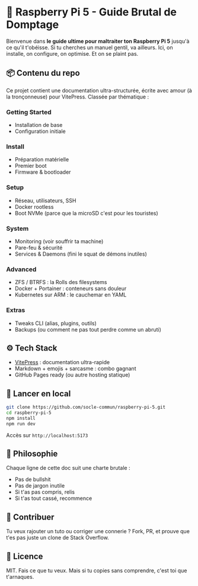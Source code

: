 # 🧠 Raspberry Pi 5 - Guide Brutal de Domptage

Bienvenue dans **le guide ultime pour maltraiter ton Raspberry Pi 5** jusqu'à ce qu'il t'obéisse. Si tu cherches un manuel gentil, va ailleurs. Ici, on installe, on configure, on optimise. Et on se plaint pas.

## 📦 Contenu du repo

Ce projet contient une documentation ultra-structurée, écrite avec amour (à la tronçonneuse) pour VitePress. Classée par thématique :

### Getting Started

- Installation de base
- Configuration initiale

### Install

- Préparation matérielle
- Premier boot
- Firmware & bootloader

### Setup

- Réseau, utilisateurs, SSH
- Docker rootless
- Boot NVMe (parce que la microSD c'est pour les touristes)

### System

- Monitoring (voir souffrir ta machine)
- Pare-feu & sécurité
- Services & Daemons (fini le squat de démons inutiles)

### Advanced

- ZFS / BTRFS : la Rolls des filesystems
- Docker + Portainer : conteneurs sans douleur
- Kubernetes sur ARM : le cauchemar en YAML

### Extras

- Tweaks CLI (alias, plugins, outils)
- Backups (ou comment ne pas tout perdre comme un abruti)

## ⚙️ Tech Stack

- [VitePress](https://vitepress.dev/) : documentation ultra-rapide
- Markdown + emojis + sarcasme : combo gagnant
- GitHub Pages ready (ou autre hosting statique)

## 🚀 Lancer en local

```bash
git clone https://github.com/socle-commun/raspberry-pi-5.git
cd raspberry-pi-5
npm install
npm run dev
```

Accès sur `http://localhost:5173`

## 🧬 Philosophie

Chaque ligne de cette doc suit une charte brutale :

- Pas de bullshit
- Pas de jargon inutile
- Si t'as pas compris, relis
- Si t'as tout cassé, recommence

## 🤝 Contribuer

Tu veux rajouter un tuto ou corriger une connerie ? Fork, PR, et prouve que t'es pas juste un clone de Stack Overflow.

## 📜 Licence

MIT. Fais ce que tu veux. Mais si tu copies sans comprendre, c'est toi que t'arnaques.
